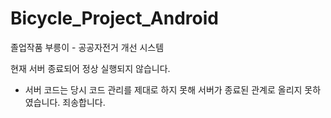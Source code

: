 # Bicycle_Project_Android
졸업작품 부릉이 - 공공자전거 개선 시스템

현재 서버 종료되어 정상 실행되지 않습니다.
- 서버 코드는 당시 코드 관리를 제대로 하지 못해 서버가 종료된 관계로 올리지 못하였습니다. 죄송합니다.
